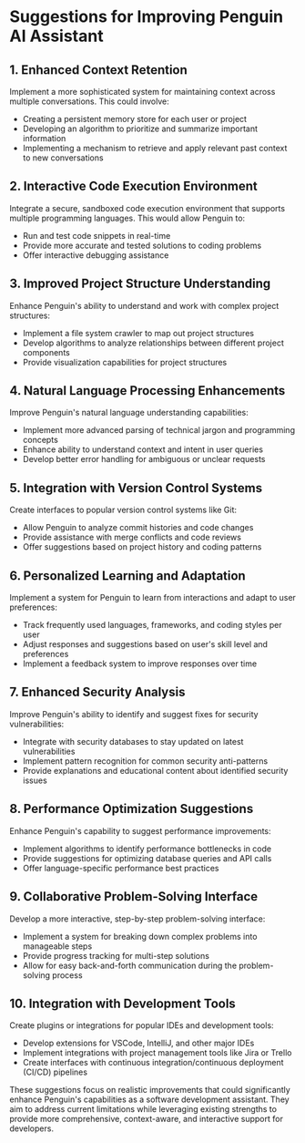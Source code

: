 # Suggestions for Improving Penguin AI Assistant

## 1. Enhanced Context Retention
Implement a more sophisticated system for maintaining context across multiple conversations. This could involve:
- Creating a persistent memory store for each user or project
- Developing an algorithm to prioritize and summarize important information
- Implementing a mechanism to retrieve and apply relevant past context to new conversations

## 2. Interactive Code Execution Environment
Integrate a secure, sandboxed code execution environment that supports multiple programming languages. This would allow Penguin to:
- Run and test code snippets in real-time
- Provide more accurate and tested solutions to coding problems
- Offer interactive debugging assistance

## 3. Improved Project Structure Understanding
Enhance Penguin's ability to understand and work with complex project structures:
- Implement a file system crawler to map out project structures
- Develop algorithms to analyze relationships between different project components
- Provide visualization capabilities for project structures

## 4. Natural Language Processing Enhancements
Improve Penguin's natural language understanding capabilities:
- Implement more advanced parsing of technical jargon and programming concepts
- Enhance ability to understand context and intent in user queries
- Develop better error handling for ambiguous or unclear requests

## 5. Integration with Version Control Systems
Create interfaces to popular version control systems like Git:
- Allow Penguin to analyze commit histories and code changes
- Provide assistance with merge conflicts and code reviews
- Offer suggestions based on project history and coding patterns

## 6. Personalized Learning and Adaptation
Implement a system for Penguin to learn from interactions and adapt to user preferences:
- Track frequently used languages, frameworks, and coding styles per user
- Adjust responses and suggestions based on user's skill level and preferences
- Implement a feedback system to improve responses over time

## 7. Enhanced Security Analysis
Improve Penguin's ability to identify and suggest fixes for security vulnerabilities:
- Integrate with security databases to stay updated on latest vulnerabilities
- Implement pattern recognition for common security anti-patterns
- Provide explanations and educational content about identified security issues

## 8. Performance Optimization Suggestions
Enhance Penguin's capability to suggest performance improvements:
- Implement algorithms to identify performance bottlenecks in code
- Provide suggestions for optimizing database queries and API calls
- Offer language-specific performance best practices

## 9. Collaborative Problem-Solving Interface
Develop a more interactive, step-by-step problem-solving interface:
- Implement a system for breaking down complex problems into manageable steps
- Provide progress tracking for multi-step solutions
- Allow for easy back-and-forth communication during the problem-solving process

## 10. Integration with Development Tools
Create plugins or integrations for popular IDEs and development tools:
- Develop extensions for VSCode, IntelliJ, and other major IDEs
- Implement integrations with project management tools like Jira or Trello
- Create interfaces with continuous integration/continuous deployment (CI/CD) pipelines

These suggestions focus on realistic improvements that could significantly enhance Penguin's capabilities as a software development assistant. They aim to address current limitations while leveraging existing strengths to provide more comprehensive, context-aware, and interactive support for developers.